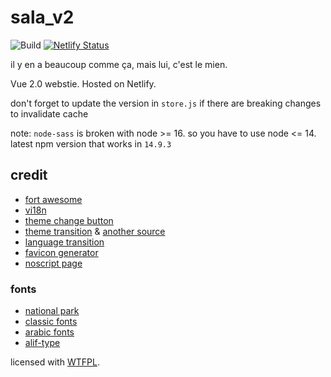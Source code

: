 # sala_v2
![Build](https://github.com/qirh/sala_v2/workflows/Build/badge.svg)  [![Netlify Status](https://api.netlify.com/api/v1/badges/29595778-1307-4507-8c47-2d05b733ee43/deploy-status)](https://app.netlify.com/sites/musing-rosalind-eedabd/deploys)

il y en a beaucoup comme ça, mais lui, c'est le mien.

Vue 2.0 webstie. Hosted on Netlify.

don't forget to update the version in `store.js` if there are breaking changes to invalidate cache

note: `node-sass` is broken with node >= 16. so you have to use node <= 14. latest npm version that works in `14.9.3`

## credit
* [fort awesome](https://fortawesome.com)
* [vi18n](https://github.com/kazupon/vue-i18n)
* [theme change button](https://codepen.io/moso/pen/MxLwbE)
* [theme transition](https://medium.com/@mwichary/dark-theme-in-a-day-3518dde2955a) & [another source](https://codepen.io/jaredpdesigns/pen/dXkBJZ)
* [language transition](https://codepen.io/rayjackson/pen/VJRPdP)
* [favicon generator](https://ionos.com/tools/favicon-generator)
* [noscript page](https://codepen.io/nsieber/pen/vOVQgg)

### fonts
* [national park](https://nationalparktypeface.com)
* [classic fonts](https://int10h.org/oldschool-pc-fonts)
* [arabic fonts](https://arabicfonts.net)
* [alif-type](https://github.com/alif-type)


licensed with [WTFPL](http://www.wtfpl.net).
